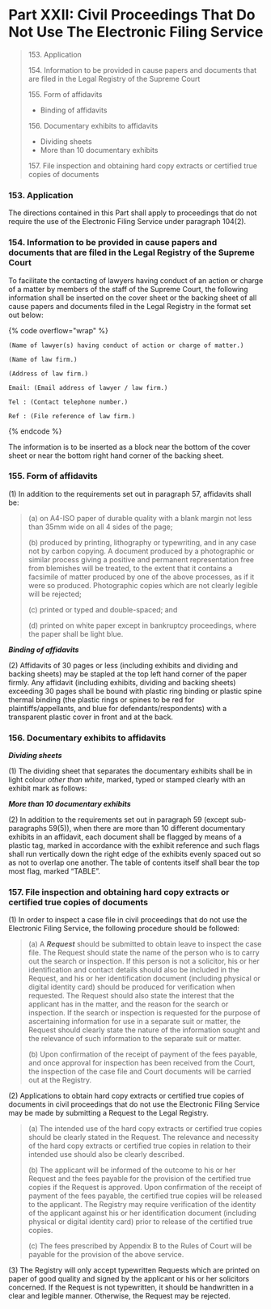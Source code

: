 # Part XXII: Civil Proceedings That Do Not Use The Electronic Filing Service

> 153\. Application
>
> 154\. Information to be provided in cause papers and documents that are filed in the Legal Registry of the Supreme Court
>
> 155\. Form of affidavits
>
> * Binding of affidavits
>
> 156\. Documentary exhibits to affidavits
>
> * Dividing sheets
> * More than 10 documentary exhibits
>
> 157\. File inspection and obtaining hard copy extracts or certified true copies of documents

### 153. Application <a href="#id-153-application" id="id-153-application"></a>

The directions contained in this Part shall apply to proceedings that do not require the use of the Electronic Filing Service under paragraph 104(2).

### 154. Information to be provided in cause papers and documents that are filed in the Legal Registry of the Supreme Court <a href="#id-154-information-to-be-provided-in-cause-papers-and-documents-that-are-filed-in-the-legal-registry-of" id="id-154-information-to-be-provided-in-cause-papers-and-documents-that-are-filed-in-the-legal-registry-of"></a>

To facilitate the contacting of lawyers having conduct of an action or charge of a matter by members of the staff of the Supreme Court, the following information shall be inserted on the cover sheet or the backing sheet of all cause papers and documents filed in the Legal Registry in the format set out below:

{% code overflow="wrap" %}
```
(Name of lawyer(s) having conduct of action or charge of matter.)

(Name of law firm.)

(Address of law firm.)

Email: (Email address of lawyer / law firm.)

Tel : (Contact telephone number.)

Ref : (File reference of law firm.)
```
{% endcode %}

The information is to be inserted as a block near the bottom of the cover sheet or near the bottom right hand corner of the backing sheet.

### 155. Form of affidavits <a href="#id-155-form-of-affidavits" id="id-155-form-of-affidavits"></a>

(1) In addition to the requirements set out in paragraph 57, affidavits shall be:

> (a) on A4-ISO paper of durable quality with a blank margin not less than 35mm wide on all 4 sides of the page;
>
> (b) produced by printing, lithography or typewriting, and in any case not by carbon copying. A document produced by a photographic or similar process giving a positive and permanent representation free from blemishes will be treated, to the extent that it contains a facsimile of matter produced by one of the above processes, as if it were so produced. Photographic copies which are not clearly legible will be rejected;
>
> (c) printed or typed and double-spaced; and
>
> (d) printed on white paper except in bankruptcy proceedings, where the paper shall be light blue.

_**Binding of affidavits**_

(2) Affidavits of 30 pages or less (including exhibits and dividing and backing sheets) may be stapled at the top left hand corner of the paper firmly. Any affidavit (including exhibits, dividing and backing sheets) exceeding 30 pages shall be bound with plastic ring binding or plastic spine thermal binding (the plastic rings or spines to be red for plaintiffs/appellants, and blue for defendants/respondents) with a transparent plastic cover in front and at the back.

### 156. Documentary exhibits to affidavits <a href="#id-156-documentary-exhibits-to-affidavits" id="id-156-documentary-exhibits-to-affidavits"></a>

_**Dividing sheets**_

(1) The dividing sheet that separates the documentary exhibits shall be in light colour _other than white_, marked, typed or stamped clearly with an exhibit mark as follows:

_**More than 10 documentary exhibits**_

(2) In addition to the requirements set out in paragraph 59 (except sub-paragraphs 59(5)), when there are more than 10 different documentary exhibits in an affidavit, each document shall be flagged by means of a plastic tag, marked in accordance with the exhibit reference and such flags shall run vertically down the right edge of the exhibits evenly spaced out so as not to overlap one another. The table of contents itself shall bear the top most flag, marked “TABLE”.

### 157. File inspection and obtaining hard copy extracts or certified true copies of documents <a href="#id-157-file-inspection-and-obtaining-hard-copy-extracts-or-certified-true-copies-of-documents" id="id-157-file-inspection-and-obtaining-hard-copy-extracts-or-certified-true-copies-of-documents"></a>

(1) In order to inspect a case file in civil proceedings that do not use the Electronic Filing Service, the following procedure should be followed:

> (a) A _**Request**_ should be submitted to obtain leave to inspect the case file. The Request should state the name of the person who is to carry out the search or inspection. If this person is not a solicitor, his or her identification and contact details should also be included in the Request, and his or her identification document (including physical or digital identity card) should be produced for verification when requested. The Request should also state the interest that the applicant has in the matter, and the reason for the search or inspection. If the search or inspection is requested for the purpose of ascertaining information for use in a separate suit or matter, the Request should clearly state the nature of the information sought and the relevance of such information to the separate suit or matter.
>
> (b) Upon confirmation of the receipt of payment of the fees payable, and once approval for inspection has been received from the Court, the inspection of the case file and Court documents will be carried out at the Registry.

(2) Applications to obtain hard copy extracts or certified true copies of documents in civil proceedings that do not use the Electronic Filing Service may be made by submitting a Request to the Legal Registry.

> (a) The intended use of the hard copy extracts or certified true copies should be clearly stated in the Request. The relevance and necessity of the hard copy extracts or certified true copies in relation to their intended use should also be clearly described.
>
> (b) The applicant will be informed of the outcome to his or her Request and the fees payable for the provision of the certified true copies if the Request is approved. Upon confirmation of the receipt of payment of the fees payable, the certified true copies will be released to the applicant. The Registry may require verification of the identity of the applicant against his or her identification document (including physical or digital identity card) prior to release of the certified true copies.
>
> (c) The fees prescribed by Appendix B to the Rules of Court will be payable for the provision of the above service.

(3) The Registry will only accept typewritten Requests which are printed on paper of good quality and signed by the applicant or his or her solicitors concerned. If the Request is not typewritten, it should be handwritten in a clear and legible manner. Otherwise, the Request may be rejected.
